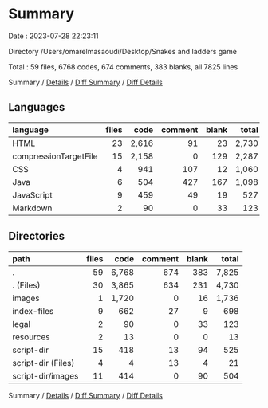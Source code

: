 # Summary

Date : 2023-07-28 22:23:11

Directory /Users/omarelmasaoudi/Desktop/Snakes and ladders game

Total : 59 files,  6768 codes, 674 comments, 383 blanks, all 7825 lines

Summary / [Details](details.md) / [Diff Summary](diff.md) / [Diff Details](diff-details.md)

## Languages
| language | files | code | comment | blank | total |
| :--- | ---: | ---: | ---: | ---: | ---: |
| HTML | 23 | 2,616 | 91 | 23 | 2,730 |
| compressionTargetFile | 15 | 2,158 | 0 | 129 | 2,287 |
| CSS | 4 | 941 | 107 | 12 | 1,060 |
| Java | 6 | 504 | 427 | 167 | 1,098 |
| JavaScript | 9 | 459 | 49 | 19 | 527 |
| Markdown | 2 | 90 | 0 | 33 | 123 |

## Directories
| path | files | code | comment | blank | total |
| :--- | ---: | ---: | ---: | ---: | ---: |
| . | 59 | 6,768 | 674 | 383 | 7,825 |
| . (Files) | 30 | 3,865 | 634 | 231 | 4,730 |
| images | 1 | 1,720 | 0 | 16 | 1,736 |
| index-files | 9 | 662 | 27 | 9 | 698 |
| legal | 2 | 90 | 0 | 33 | 123 |
| resources | 2 | 13 | 0 | 0 | 13 |
| script-dir | 15 | 418 | 13 | 94 | 525 |
| script-dir (Files) | 4 | 4 | 13 | 4 | 21 |
| script-dir/images | 11 | 414 | 0 | 90 | 504 |

Summary / [Details](details.md) / [Diff Summary](diff.md) / [Diff Details](diff-details.md)